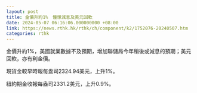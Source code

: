 ```yaml
---
layout: post
title: 金價升約1%　憧憬減息及美元回軟
date: 2024-05-07 06:16:06.000000000 +08:00
link: https://news.rthk.hk/rthk/ch/component/k2/1752076-20240507.htm
categories: rthk
---
```


金價升約1%，美國就業數據不及預期，增加聯儲局今年稍後或減息的預期；美元回軟，亦有利金價。

現貨金較早時報每盎司2324.94美元，上升1%。

紐約期金收報每盎司2331.2美元，上升0.9%。
